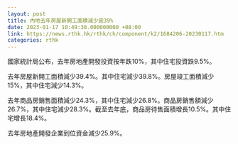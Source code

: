 ```yaml
---
layout: post
title: 內地去年房屋新開工面積減少逾39%
date: 2023-01-17 10:49:38.000000000 +08:00
link: https://news.rthk.hk/rthk/ch/component/k2/1684206-20230117.htm
categories: rthk
---
```


國家統計局公布，去年房地產開發投資按年跌10%，其中住宅投資跌9.5%。

去年房屋新開工面積減少39.4%。其中住宅減少39.8%。房屋竣工面積減少15%，其中住宅減少14.3%。

去年商品房銷售面積減少24.3%，其中住宅減少26.8%。商品房銷售額減少26.7%，其中住宅減少28.3%。截至去年底，商品房待售面積增長10.5%。其中住宅增長18.4%。
 
去年房地產開發企業到位資金減少25.9%。

